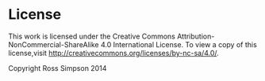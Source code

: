 # License
This work is licensed under the Creative Commons Attribution-NonCommercial-ShareAlike 4.0 International License.
To view a copy of this license,visit http://creativecommons.org/licenses/by-nc-sa/4.0/.

Copyright Ross Simpson 2014
